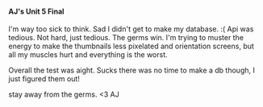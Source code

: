 #### AJ's Unit 5 Final

I'm way too sick to think. 
Sad I didn't get to make my database. :(
Api was tedious. Not hard, just tedious.
The germs win. I'm trying to muster the energy to make the thumbnails less pixelated and orientation screens, but all my muscles hurt and everything is the worst.

Overall the test was aight. Sucks there was no time to make a db though, I just figured them out!

stay away from the germs.
<3 AJ